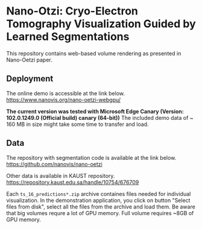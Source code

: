 # Nano-Otzi: Cryo-Electron Tomography Visualization Guided by Learned Segmentations
This repository contains web-based volume rendering as presented in Nano-Oetzi paper.

## Deployment
The online demo is accessible at the link below.  
https://www.nanovis.org/nano-oetzi-webgpu/

**The current version was tested with Microsoft Edge Canary (Version: 102.0.1249.0 (Official build) canary (64-bit))**
The included demo data of ~ 160 MB in size might take some time to transfer and load.


## Data
The repository with segmentation code is available at the link below.  
https://github.com/nanovis/nano-oetzi

Other data is available in KAUST repository.  
https://repository.kaust.edu.sa/handle/10754/676709

Each `ts_16_predictions*.zip` archive containes files needed for individual visualization. In the demonstration application, you click on button "Select files from disk", select all the files from the archive and load them. Be aware that big volumes requre a lot of GPU memory. Full volume requires ~8GB of GPU memory.
